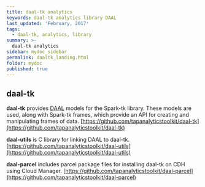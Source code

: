 ```yaml
---
title: daal-tk analytics
keywords: daal-tk analytics library DAAL
last_updated: 'February, 2017'
tags:
  - daal-tk, analytics, library
summary: >-
  daal-tk analytics
sidebar: mydoc_sidebar
permalink: daaltk_landing.html
folder: mydoc
published: true
---
```


## daal-tk

**daal-tk** provides [DAAL](https://software.intel.com/en-us/blogs/daal) models for the Spark-tk library. These models are used, along with Spark-tk frames, which provide an API for creating and manipulating frames of data. [https://github.com/tapanalyticstoolkit/daal-tk](https://github.com/tapanalyticstoolkit/daal-tk)  
  
**daal-utils** is C library for linking DAAL to daal-tk. [https://github.com/tapanalyticstoolkit/daal-utils](https://github.com/tapanalyticstoolkit/daal-utils)  
  
**daal-parcel** includes parcel package files for installing daal-tk on CDH using Cloud Manager. [https://github.com/tapanalyticstoolkit/daal-parcel](https://github.com/tapanalyticstoolkit/daal-parcel)  
